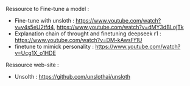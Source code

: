 Ressource to Fine-tune a model : 
- Fine-tune with unsloth : https://www.youtube.com/watch?v=v4s5eU2tfd4, https://www.youtube.com/watch?v=dMY3dBLojTk
- Explanation chain of throught and finetuning deepseek r1 : https://www.youtube.com/watch?v=DM-kAwsFf1U
- finetune to mimick personality : https://www.youtube.com/watch?v=Ucg1X_o1HDE

Ressource web-site : 
- Unsolth : https://github.com/unslothai/unsloth